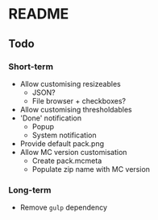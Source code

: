 # README

## Todo
### Short-term
- Allow customising resizeables
  - JSON?
  - File browser + checkboxes?
- Allow customising thresholdables
- 'Done' notification
  - Popup
  - System notification
- Provide default pack.png
- Allow MC version customisation
  - Create pack.mcmeta
  - Populate zip name with MC version

### Long-term
- Remove `gulp` dependency
